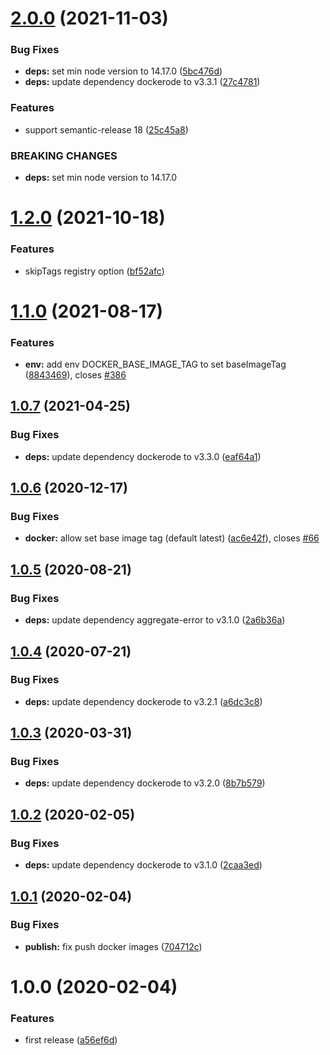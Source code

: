 # [2.0.0](https://github.com/eclass/semantic-release-docker/compare/v1.2.0...v2.0.0) (2021-11-03)


### Bug Fixes

* **deps:** set min node version to 14.17.0 ([5bc476d](https://github.com/eclass/semantic-release-docker/commit/5bc476d744d31260416fea9e10f4f3b95d0590e5))
* **deps:** update dependency dockerode to v3.3.1 ([27c4781](https://github.com/eclass/semantic-release-docker/commit/27c4781f2eccc42e80a5239e7c5a2ada83870700))


### Features

* support semantic-release 18 ([25c45a8](https://github.com/eclass/semantic-release-docker/commit/25c45a8333a80c46165a42f855d60a3b4172214e))


### BREAKING CHANGES

* **deps:** set min node version to 14.17.0

# [1.2.0](https://github.com/eclass/semantic-release-docker/compare/v1.1.0...v1.2.0) (2021-10-18)


### Features

* skipTags registry option ([bf52afc](https://github.com/eclass/semantic-release-docker/commit/bf52afcd29f5714ac8ba46d11e0f8cec151d9d5d))

# [1.1.0](https://github.com/eclass/semantic-release-docker/compare/v1.0.7...v1.1.0) (2021-08-17)


### Features

* **env:** add env DOCKER_BASE_IMAGE_TAG to set baseImageTag ([8843469](https://github.com/eclass/semantic-release-docker/commit/88434691d938f236bc540846a6b99ae6bd7ba195)), closes [#386](https://github.com/eclass/semantic-release-docker/issues/386)

## [1.0.7](https://github.com/eclass/semantic-release-docker/compare/v1.0.6...v1.0.7) (2021-04-25)


### Bug Fixes

* **deps:** update dependency dockerode to v3.3.0 ([eaf64a1](https://github.com/eclass/semantic-release-docker/commit/eaf64a186756cc6867cf66e569e05ddee038e699))

## [1.0.6](https://github.com/eclass/semantic-release-docker/compare/v1.0.5...v1.0.6) (2020-12-17)


### Bug Fixes

* **docker:** allow set base image tag (default latest) ([ac6e42f](https://github.com/eclass/semantic-release-docker/commit/ac6e42f5d58c78a605dd1016e608a0e94f10186b)), closes [#66](https://github.com/eclass/semantic-release-docker/issues/66)

## [1.0.5](https://github.com/eclass/semantic-release-docker/compare/v1.0.4...v1.0.5) (2020-08-21)


### Bug Fixes

* **deps:** update dependency aggregate-error to v3.1.0 ([2a6b36a](https://github.com/eclass/semantic-release-docker/commit/2a6b36a24f387126080719b9d0015c185d0246ee))

## [1.0.4](https://github.com/eclass/semantic-release-docker/compare/v1.0.3...v1.0.4) (2020-07-21)


### Bug Fixes

* **deps:** update dependency dockerode to v3.2.1 ([a6dc3c8](https://github.com/eclass/semantic-release-docker/commit/a6dc3c8a4ea5b05936060f3a111c998d1b085356))

## [1.0.3](https://github.com/eclass/semantic-release-docker/compare/v1.0.2...v1.0.3) (2020-03-31)


### Bug Fixes

* **deps:** update dependency dockerode to v3.2.0 ([8b7b579](https://github.com/eclass/semantic-release-docker/commit/8b7b57901e5c12e6374a99e9916584bf87c588a3))

## [1.0.2](https://github.com/eclass/semantic-release-docker/compare/v1.0.1...v1.0.2) (2020-02-05)


### Bug Fixes

* **deps:** update dependency dockerode to v3.1.0 ([2caa3ed](https://github.com/eclass/semantic-release-docker/commit/2caa3ed450aa4e2b8dbe76d3fdbaa24f9ea4e38d))

## [1.0.1](https://github.com/eclass/semantic-release-docker/compare/v1.0.0...v1.0.1) (2020-02-04)


### Bug Fixes

* **publish:** fix push docker images ([704712c](https://github.com/eclass/semantic-release-docker/commit/704712c4422465b522e0790569945701009c1231))

# 1.0.0 (2020-02-04)


### Features

* first release ([a56ef6d](https://github.com/eclass/semantic-release-docker/commit/a56ef6d5e267800cee60af3877c7b0ed54971d0d))
